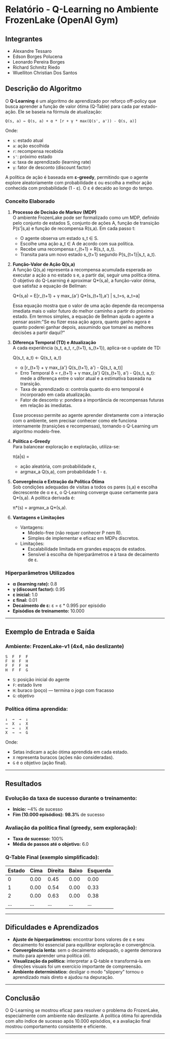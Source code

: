 
# Relatório - Q-Learning no Ambiente FrozenLake (OpenAI Gym)

## Integrantes
- Alexandre Tessaro
- Edson Borges Polucena
- Leonardo Pereira Borges
- Richard Schmitz Riedo
- Wuelliton Christian Dos Santos

## Descrição do Algoritmo

O **Q-Learning** é um algoritmo de aprendizado por reforço off-policy que busca aprender a função de valor ótima (Q-Table) para cada par estado-ação. Ele se baseia na fórmula de atualização:

```
Q(s, a) ← Q(s, a) + α * [r + γ * max(Q(s', a')) - Q(s, a)]
```

Onde:
- `s`: estado atual  
- `a`: ação escolhida  
- `r`: recompensa recebida  
- `s'`: próximo estado  
- `α`: taxa de aprendizado (learning rate)  
- `γ`: fator de desconto (discount factor)

A política de ação é baseada em **ε-greedy**, permitindo que o agente explore aleatoriamente com probabilidade ε ou escolha a melhor ação conhecida com probabilidade (1 - ε). O ε é decaído ao longo do tempo.

### Conceito Elaborado

1. **Processo de Decisão de Markov (MDP)**  
   O ambiente FrozenLake pode ser formalizado como um MDP, definido pelo conjunto de estados S, conjunto de ações A, função de transição P(s'|s,a) e função de recompensa R(s,a). Em cada passo t:
    
    - O agente observa um estado s_t ∈ S.
    - Escolhe uma ação a_t ∈ A de acordo com sua política.
    - Recebe uma recompensa r_{t+1} = R(s_t, a_t).
    - Transita para um novo estado s_{t+1} segundo P(s_{t+1}|s_t, a_t).

2. **Função-Valor de Ação Q(s,a)**  
   A função Q(s,a) representa a recompensa acumulada esperada ao executar a ação a no estado s e, a partir daí, seguir uma política ótima. O objetivo do Q-Learning é aproximar Q*(s,a), a função-valor ótima, que satisfaz a equação de Bellman:

    Q*(s,a) = E[r_{t+1} + γ max_{a'} Q*(s_{t+1},a') | s_t=s, a_t=a]
   
   Essa equação mostra que o valor de uma ação depende da recompensa imediata mais o valor futuro do melhor caminho a partir do próximo estado. Em termos simples, a equação de Bellman ajuda o agente a pensar assim:"Se eu fizer essa ação agora, quanto ganho agora e quanto poderei ganhar depois, assumindo que tomarei as melhores decisões a partir daqui?"
   
4. **Diferença Temporal (TD) e Atualização**  
   A cada experiência (s_t, a_t, r_{t+1}, s_{t+1}), aplica-se o update de TD:

    Q(s_t, a_t) ← Q(s_t, a_t)
      + α [r_{t+1} + γ max_{a'} Q(s_{t+1}, a') - Q(s_t, a_t)]

   - Erro Temporal δ = r_{t+1} + γ max_{a'} Q(s_{t+1}, a') - Q(s_t, a_t): mede a diferença entre o valor atual e a estimativa baseada na transição.
   - Taxa de aprendizado α: controla quanto do erro temporal é incorporado em cada atualização.
   - Fator de desconto γ: pondera a importância de recompensas futuras em relação às imediatas.

   Esse processo permite ao agente aprender diretamente com a interação com o ambiente, sem precisar conhecer como ele funciona internamente (transições e recompensas), tornando o Q-Learning um algoritmo modelo-free.

5. **Política ε-Greedy**  
   Para balancear exploração e explotação, utiliza-se:

    π(a|s) =
      - ação aleatória, com probabilidade ε,
      - argmax_a Q(s,a), com probabilidade 1 - ε.

6. **Convergência e Extração da Política Ótima**  
   Sob condições adequadas de visitas a todos os pares (s,a) e escolha decrescente de α e ε, o Q-Learning converge quase certamente para Q*(s,a). A política derivada é:

    π*(s) = argmax_a Q*(s,a).

7. **Vantagens e Limitações**  
   - Vantagens:
     - Modelo-free (não requer conhecer P nem R).
     - Simples de implementar e eficaz em MDPs discretos.
   - Limitações:
     - Escalabilidade limitada em grandes espaços de estados.
     - Sensível à escolha de hiperparâmetros e à taxa de decaimento de ε.

### Hiperparâmetros Utilizados
- **α (learning rate):** 0.8  
- **γ (discount factor):** 0.95  
- **ε inicial:** 1.0  
- **ε final:** 0.01  
- **Decaimento de ε:** ε = ε * 0.995 por episódio  
- **Episódios de treinamento:** 10.000

---

## Exemplo de Entrada e Saída

### Ambiente: FrozenLake-v1 (4x4, não deslizante)
```
S  F  F  F  
F  H  F  H  
F  F  F  H  
H  F  F  G  
```
- `S`: posição inicial do agente  
- `F`: estado livre  
- `H`: buraco (poço) — termina o jogo com fracasso  
- `G`: objetivo

### Política ótima aprendida:
```
↓  →  →  ↓  
→  X  ↓  X  
→  →  ↓  X  
X  →  →  G  
```

Onde:
- Setas indicam a ação ótima aprendida em cada estado.  
- `X` representa buracos (ações não consideradas).  
- `G` é o objetivo (ação final).

---

## Resultados

### Evolução da taxa de sucesso durante o treinamento:
- **Início:** ~4% de sucesso
- **Fim (10.000 episódios):** **98.3%** de sucesso

### Avaliação da política final (greedy, sem exploração):
- **Taxa de sucesso:** 100%
- **Média de passos até o objetivo:** 6.0

### Q-Table Final (exemplo simplificado):

| Estado | Cima | Direita | Baixo | Esquerda |
|--------|------|---------|-------|----------|
| 0      | 0.00 | 0.45    | 0.00  | 0.00     |
| 1      | 0.00 | 0.54    | 0.00  | 0.33     |
| 2      | 0.00 | 0.63    | 0.00  | 0.38     |
| ...    | ...  | ...     | ...   | ...      |

---

## Dificuldades e Aprendizados

- **Ajuste de hiperparâmetros:** encontrar bons valores de ε e seu decaimento foi essencial para equilibrar exploração e convergência.
- **Convergência lenta:** sem o decaimento adequado, o agente demorava muito para aprender uma política útil.
- **Visualização da política:** interpretar a Q-table e transformá-la em direções visuais foi um exercício importante de compreensão.
- **Ambiente determinístico:** desligar o modo "slippery" tornou o aprendizado mais direto e ajudou na depuração.

---

## Conclusão

O Q-Learning se mostrou eficaz para resolver o problema do FrozenLake, especialmente com ambiente não deslizante. A política ótima foi aprendida com alto índice de sucesso após 10.000 episódios, e a avaliação final mostrou comportamento consistente e eficiente.

---
